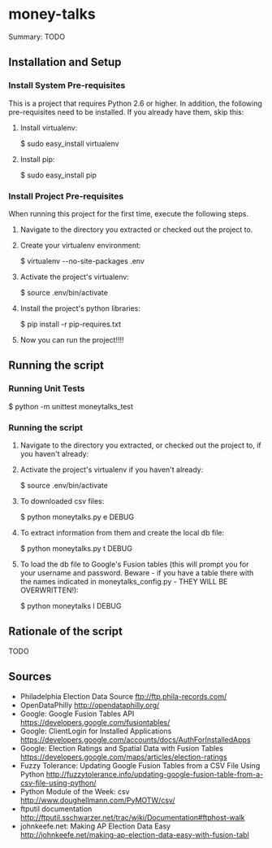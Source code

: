 money-talks
===========

Summary: TODO

Installation and Setup
----------------------

### Install System Pre-requisites

This is a project that requires Python 2.6 or higher. In addition, the
following pre-requisites need to be installed. If you already have
them, skip this:

1. Install virtualenv:

   $ sudo easy_install virtualenv 

2. Install pip:

   $ sudo easy_install pip

### Install Project Pre-requisites

When running this project for the first time, execute the following
steps. 

1. Navigate to the directory you extracted or checked out the
project to.

2. Create your virtualenv environment:

    $ virtualenv --no-site-packages .env 

3. Activate the project's virtualenv:

    $ source .env/bin/activate

4. Install the project's python libraries:

    $ pip install -r pip-requires.txt

5. Now you can run the project!!!!

Running the script
------------------

### Running Unit Tests

$ python -m unittest moneytalks_test

### Running the script

1. Navigate to the directory you extracted, or checked out the project
   to, if you haven't already:

2. Activate the project's virtualenv if you haven't already:

   $ source .env/bin/activate

3. To downloaded csv files:

   $ python moneytalks.py e DEBUG
   
4. To extract information from them and create the local db file:

   $ python moneytalks.py t DEBUG

5. To load the db file to Google's Fusion tables (this will prompt you
for your username and password. Beware - if you have a table there
with the names indicated in moneytalks_config.py - THEY WILL BE
OVERWRITTEN!):

   $ python moneytalks l DEBUG

Rationale of the script
-----------------------

TODO

Sources 
-------

- Philadelphia Election Data Source
  ftp://ftp.phila-records.com/
- OpenDataPhilly
  http://opendataphilly.org/
- Google: Google Fusion Tables API
  https://developers.google.com/fusiontables/
- Google: ClientLogin for Installed Applications
  https://developers.google.com/accounts/docs/AuthForInstalledApps
- Google: Election Ratings and Spatial Data with Fusion Tables
  https://developers.google.com/maps/articles/election-ratings
- Fuzzy Tolerance: Updating Google Fusion Tables from a CSV File Using Python
  http://fuzzytolerance.info/updating-google-fusion-table-from-a-csv-file-using-python/ 
- Python Module of the Week: csv
  http://www.doughellmann.com/PyMOTW/csv/
- ftputil documentation
  http://ftputil.sschwarzer.net/trac/wiki/Documentation#ftphost-walk
- johnkeefe.net: Making AP Election Data Easy
  http://johnkeefe.net/making-ap-election-data-easy-with-fusion-tabl
